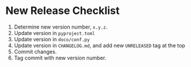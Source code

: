 
# New Release Checklist

1. Determine new version number, `x.y.z`. 
2. Update version in `pyproject.toml`
3. Update version in `doco/conf.py`
4. Update version in `CHANGELOG.md`, and add new `UNRELEASED` tag at the top
5. Commit changes.
6. Tag commit with new version number.
